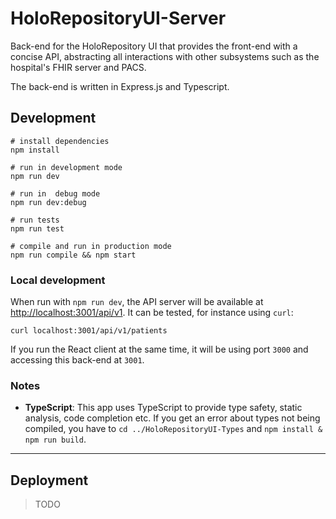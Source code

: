 # HoloRepositoryUI-Server

Back-end for the HoloRepository UI that provides the front-end with a concise API, abstracting all interactions with other subsystems such as the hospital's FHIR server and PACS.

The back-end is written in Express.js and Typescript.

## Development

```shell
# install dependencies
npm install

# run in development mode
npm run dev

# run in  debug mode
npm run dev:debug

# run tests
npm run test

# compile and run in production mode
npm run compile && npm start
```


### Local development

When run with `npm run dev`, the API server will be available at [http://localhost:3001/api/v1](http://localhost:3001/api/v1). It can be tested, for instance using `curl`:
```shell
curl localhost:3001/api/v1/patients
```

If you run the React client at the same time, it will be using port `3000` and accessing this back-end at `3001`.

### Notes
- **TypeScript**: This app uses TypeScript to provide type safety, static analysis, code completion etc. If you get an error about types not being compiled, you have to `cd ../HoloRepositoryUI-Types` and `npm install & npm run build`.

---

## Deployment

> TODO
